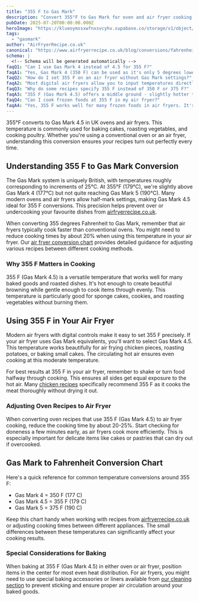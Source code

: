 ```yaml
---
title: "355 F to Gas Mark"
description: "Convert 355°F to Gas Mark for oven and air fryer cooking. Includes conversion charts, tips for adjusting recipes, and temperature equivalents."
pubDate: 2025-07-20T00:00:00.000Z
heroImage: "https://klueoymssxwfnxsvcyhv.supabase.co/storage/v1/object/public/Shmucket/355-f-to-gas-mark.png"
tags:
  - "gasmark"
author: "AirFryerRecipe.co.uk"
canonical: "https://www.airfryerrecipe.co.uk/blog/conversions/fahrenheit-to-gas-mark/355-f-to-gas-mark"
schema: |
  <!-- Schema will be generated automatically -->
faqQ1: "Can I use Gas Mark 4 instead of 4.5 for 355 F?"
faqA1: "Yes, Gas Mark 4 (350 F) can be used as it's only 5 degrees lower than 355 F. Your cooking time might need to be slightly longer, about 5-10 minutes more depending on the recipe. The difference is minimal for most dishes."
faqQ2: "How do I set 355 F on an air fryer without Gas Mark settings?"
faqA2: "Most digital air fryers allow you to input temperatures directly in Fahrenheit. Simply set it to 355 F. If your model only has presets, choose the setting closest to 350-375 F and adjust cooking time accordingly."
faqQ3: "Why do some recipes specify 355 F instead of 350 F or 375 F?"
faqA3: "355 F (Gas Mark 4.5) offers a middle ground - slightly hotter than 350 F for better browning but gentler than 375 F to prevent burning. It's ideal for recipes needing thorough cooking without excessive browning, like delicate cakes or juicy meats."
faqQ4: "Can I cook frozen foods at 355 F in my air fryer?"
faqA4: "Yes, 355 F works well for many frozen foods in air fryers. It's hot enough to crisp without burning. Check our <a href=https://www.airfryerrecipe.co.uk/recipe-category/frozen-foods>frozen foods section</a> for specific timing recommendations, as cooking times vary by item size and thickness."
---
```

<p>355°F converts to Gas Mark 4.5 in UK ovens and air fryers. This temperature is commonly used for baking cakes, roasting vegetables, and cooking poultry. Whether you're using a conventional oven or an air fryer, understanding this conversion ensures your recipes turn out perfectly every time.</p>

<h2>Understanding 355 F to Gas Mark Conversion</h2>
<p>The Gas Mark system is uniquely British, with temperatures roughly corresponding to increments of 25°C. At 355°F (179°C), we're slightly above Gas Mark 4 (177°C) but not quite reaching Gas Mark 5 (190°C). Many modern ovens and air fryers allow half-mark settings, making Gas Mark 4.5 ideal for 355 F conversions. This precision helps prevent over or undercooking your favourite dishes from <a href=https://www.airfryerrecipe.co.uk/recipes>airfryerrecipe.co.uk</a>.</p>

<p>When converting 355 degrees Fahrenheit to Gas Mark, remember that air fryers typically cook faster than conventional ovens. You might need to reduce cooking times by about 20% when using this temperature in your air fryer. Our <a href=https://www.airfryerrecipe.co.uk/air-fryer-conversion-chart>air fryer conversion chart</a> provides detailed guidance for adjusting various recipes between different cooking methods.</p>

<h3>Why 355 F Matters in Cooking</h3>
<p>355 F (Gas Mark 4.5) is a versatile temperature that works well for many baked goods and roasted dishes. It's hot enough to create beautiful browning while gentle enough to cook items through evenly. This temperature is particularly good for sponge cakes, cookies, and roasting vegetables without burning them.</p>

<h2>Using 355 F in Your Air Fryer</h2>
<p>Modern air fryers with digital controls make it easy to set 355 F precisely. If your air fryer uses Gas Mark equivalents, you'll want to select Gas Mark 4.5. This temperature works beautifully for air frying chicken pieces, roasting potatoes, or baking small cakes. The circulating hot air ensures even cooking at this moderate temperature.</p>

<p>For best results at 355 F in your air fryer, remember to shake or turn food halfway through cooking. This ensures all sides get equal exposure to the hot air. Many <a href=https://www.airfryerrecipe.co.uk/recipe-category/chicken>chicken recipes</a> specifically recommend 355 F as it cooks the meat thoroughly without drying it out.</p>

<h3>Adjusting Oven Recipes to Air Fryer</h3>
<p>When converting oven recipes that use 355 F (Gas Mark 4.5) to air fryer cooking, reduce the cooking time by about 20-25%. Start checking for doneness a few minutes early, as air fryers cook more efficiently. This is especially important for delicate items like cakes or pastries that can dry out if overcooked.</p>

<h2>Gas Mark to Fahrenheit Conversion Chart</h2>
<p>Here's a quick reference for common temperature conversions around 355 F:</p>
<ul>
<li>Gas Mark 4 = 350 F (177 C)</li>
<li>Gas Mark 4.5 = 355 F (179 C)</li>
<li>Gas Mark 5 = 375 F (190 C)</li>
</ul>
<p>Keep this chart handy when working with recipes from <a href=https://www.airfryerrecipe.co.uk/>airfryerrecipe.co.uk</a> or adjusting cooking times between different appliances. The small differences between these temperatures can significantly affect your cooking results.</p>

<h3>Special Considerations for Baking</h3>
<p>When baking at 355 F (Gas Mark 4.5) in either oven or air fryer, position items in the center for most even heat distribution. For air fryers, you might need to use special baking accessories or liners available from <a href=https://www.airfryerrecipe.co.uk/air-fryer-cleaner>our cleaning section</a> to prevent sticking and ensure proper air circulation around your baked goods.</p>
